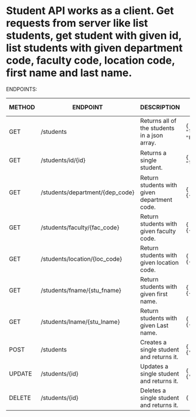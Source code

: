 # Student API works as a client. Get requests from server like list students, get student with given id, list students with given department code, faculty code, location code, first name and last name. 

ENDPOINTS:

| METHOD 	| ENDPOINT     	| DESCRIPTION                                 	| Example success result                                                                                                                                                                  	| Example error result                       	| Body parameters                    	|
|--------	|--------------	|---------------------------------------------	|-----------------------------------------------------------------------------------------------------------------------------------------------------------------------------------------	|--------------------------------------------	|------------------------------------	|
| GET    	| /students     	| Returns all of the students in a json array. 	| `{ "message": "OK.", "result": [{"stu_id": "stud5","stu_fname": "Németh","stu_lname": "Ákos","dep_code": "d1","fac_code": "Fac_6","loc_code": "loc1","marriage_status": "divorced","address": null},{"stu_id": "stud323","stu_fname": "Puteáni-Holl","stu_lname": "Júlia","dep_code": "d1","fac_code": "Fac_6","loc_code": "loc1","marriage_status": null,"address": null},] }`    	| -          	| -                                  	|
| GET    	| /students/id/{id} 	| Returns a single student.                    	| `{ "message": "OK.", "result": { {"stu_id": "stud5","stu_fname": "Németh","stu_lname": "Ákos","dep_code": "d1","fac_code": "Fac_6","loc_code": "loc1","marriage_status": "divorced","address": null}`  	| `{"error": "Not Found","message": "No student with given Id"}` 	| -                                  	|
| GET   	| /students/department/{dep_code}     	| Return students with given department code.     	| `{ "message": "OK.", "result:"{{"stu_id":"stud5","stu_fname":"Németh","stu_lname":"Ákos","dep_code":"d1","fac_code":"Fac_6","loc_code":"loc1","marriage_status":"divorced","address":null},..}`        	|  `{"error": "Not Found","message": "No student with given Department"}` | -	|
| GET   	| /students/faculty/{fac_code}     	| Return students with given faculty code.     	| `{ "message": "OK.", "result:"{{"stu_id":"stud5","stu_fname":"Németh","stu_lname":"Ákos","dep_code":"d1","fac_code":"Fac_6","loc_code":"loc1","marriage_status":"divorced","address":null},..}`        	|  `{"error": "Not Found","message": "No student with given Faculty"}` | -	|
| GET   	| /students/location/{loc_code}     	| Return students with given location code.     	| `{ "message": "OK.", "result:"{{"stu_id":"stud5","stu_fname":"Németh","stu_lname":"Ákos","dep_code":"d1","fac_code":"Fac_6","loc_code":"loc1","marriage_status":"divorced","address":null},..}`        	|  `{"error": "Not Found","message": "No student with given Location"}` | -	|
| GET   	| /students/fname/{stu_fname}     	| Return students with given first name.     	| `{ "message": "OK.", "result:"{{"stu_id":"stud5","stu_fname":"Németh","stu_lname":"Ákos","dep_code":"d1","fac_code":"Fac_6","loc_code":"loc1","marriage_status":"divorced","address":null},..}`        	|  `{"error": "Not Found","message": "No student with given First name"}` | -	|
| GET   	| /students/lname/{stu_lname}     	| Return students with given Last name.     	| `{ "message": "OK.", "result:"{{"stu_id":"stud5","stu_fname":"Németh","stu_lname":"Ákos","dep_code":"d1","fac_code":"Fac_6","loc_code":"loc1","marriage_status":"divorced","address":null},..}`        	|  `{"error": "Not Found","message": "No student with given Last name"}` | -	|
| POST   	| /students     	| Creates a single student and returns it.     	| `{ "message": "OK", "result": {"stu_id":"stud5","stu_fname":"Németh","stu_lname":"Ákos","dep_code":"d1","fac_code":"Fac_6","loc_code":"loc1","marriage_status":"divorced","address":null}`        	| `{ "error": "Unathorized."}`          	| STU_ID, STU_FNAME, STU_LNAME, DEP_CODE,FAC_CODE,LOC_CODE,MARRIAGE_STATUS,ADDRESS 	|
| UPDATE 	| /students/{id} 	| Updates a single student and returns it.     	| `{ "message": "OK", "result": {"stu_id":"stud5","stu_fname":"Németh","stu_lname":"Ákos","dep_code":"d1","fac_code":"Fac_6","loc_code":"loc1","marriage_status":"divorced","address":null}` 	| `{ "error": "Unathorized. "}`         	|  STU_ID, STU_FNAME, STU_LNAME, DEP_CODE,FAC_CODE,LOC_CODE,MARRIAGE_STATUS,ADDRESS 	|
| DELETE 	| /students/{id} 	| Deletes a single student and returns it.     	| `{ "message": "OK.", "result": deleted`      	| `{ "error": "Unathorized."}`          	|                                    	|
